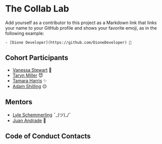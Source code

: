 # The Collab Lab

Add yourself as a contributor to this project as a Markdown link that links your name to your GitHub profile and shows your favorite emoji, as in the following example:

    - [Dione Developer](https://github.com/DioneDeveloper) 💅

## Cohort Participants

- [Vanessa Stewart](https://github.com/vanmars) 🌲
- [Taryn Miller](https://github.com/tarynblakemiller) 😈
- [Tamara Harris](https://github.com/CodenameTam) ✨
- [Adam Shilling](https://github.com/ashill99) 😔

## Mentors
- [Lyle Schemmerling](https://github.com/lyleschemmerling) ¯\_(ツ)_/¯
- [Juan Andrade](https://github.com/jandrade) 👋

## Code of Conduct Contacts
